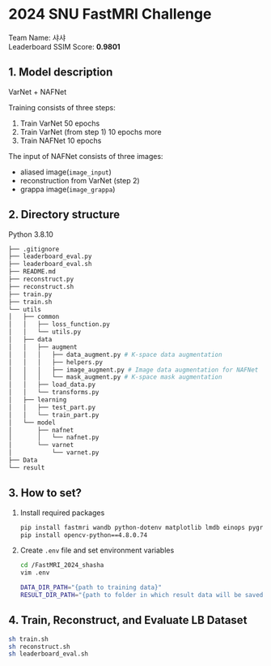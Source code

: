 # 2024 SNU FastMRI Challenge
Team Name: 샤샤  
Leaderboard SSIM Score: **0.9801**

## 1. Model description
VarNet + NAFNet

Training consists of three steps:
1. Train VarNet 50 epochs
2. Train VarNet (from step 1) 10 epochs more
3. Train NAFNet 10 epochs

The input of NAFNet consists of three images:   
- aliased image(`image_input`)
- reconstruction from VarNet (step 2)
- grappa image(`image_grappa`)

## 2. Directory structure
Python 3.8.10

```bash
├── .gitignore
├── leaderboard_eval.py
├── leaderboard_eval.sh
├── README.md
├── reconstruct.py
├── reconstruct.sh
├── train.py
├── train.sh
└── utils
│   ├── common
│   │   ├── loss_function.py
│   │   └── utils.py
│   ├── data
│   │   ├── augment
│   │   │   ├── data_augment.py # K-space data augmentation
│   │   │   ├── helpers.py
│   │   │   ├── image_augment.py # Image data augmentation for NAFNet
│   │   │   └── mask_augment.py # K-space mask augmentation
│   │   ├── load_data.py
│   │   └── transforms.py
│   ├── learning
│   │   ├── test_part.py
│   │   └── train_part.py
│   └── model
│       ├── nafnet
│       │   └── nafnet.py
│       └── varnet
│           └── varnet.py
├── Data
└── result
```

## 3. How to set?
1. Install required packages
     ```bash
     pip install fastmri wandb python-dotenv matplotlib lmdb einops pygrappa
     pip install opencv-python==4.8.0.74
     ```
    
2. Create `.env` file and set environment variables
   ```bash
   cd /FastMRI_2024_shasha
   vim .env
   ```
   ```bash
   DATA_DIR_PATH="{path to training data}"
   RESULT_DIR_PATH="{path to folder in which result data will be saved}"
   ```

## 4. Train, Reconstruct, and Evaluate LB Dataset
```bash
sh train.sh
sh reconstruct.sh
sh leaderboard_eval.sh
```
